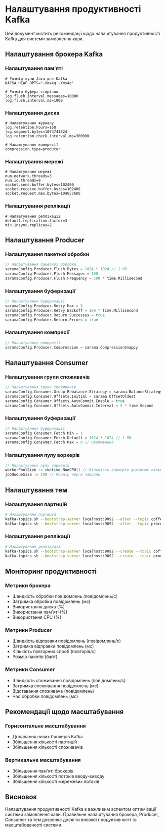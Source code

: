 # Налаштування продуктивності Kafka

Цей документ містить рекомендації щодо налаштування продуктивності Kafka для системи замовлення кави.

## Налаштування брокера Kafka

### Налаштування пам'яті

```properties
# Розмір купи Java для Kafka
KAFKA_HEAP_OPTS="-Xmx4g -Xms4g"

# Розмір буфера сторінок
log.flush.interval.messages=10000
log.flush.interval.ms=1000
```

### Налаштування диска

```properties
# Налаштування журналу
log.retention.hours=168
log.segment.bytes=1073741824
log.retention.check.interval.ms=300000

# Налаштування компресії
compression.type=producer
```

### Налаштування мережі

```properties
# Налаштування мережі
num.network.threads=3
num.io.threads=8
socket.send.buffer.bytes=102400
socket.receive.buffer.bytes=102400
socket.request.max.bytes=104857600
```

### Налаштування реплікації

```properties
# Налаштування реплікації
default.replication.factor=3
min.insync.replicas=2
```

## Налаштування Producer

### Налаштування пакетної обробки

```go
// Налаштування пакетної обробки
saramaConfig.Producer.Flush.Bytes = 1024 * 1024 // 1 MB
saramaConfig.Producer.Flush.Messages = 100
saramaConfig.Producer.Flush.Frequency = 500 * time.Millisecond
```

### Налаштування буферизації

```go
// Налаштування буферизації
saramaConfig.Producer.Retry.Max = 5
saramaConfig.Producer.Retry.Backoff = 100 * time.Millisecond
saramaConfig.Producer.Return.Successes = true
saramaConfig.Producer.Return.Errors = true
```

### Налаштування компресії

```go
// Налаштування компресії
saramaConfig.Producer.Compression = sarama.CompressionSnappy
```

## Налаштування Consumer

### Налаштування групи споживачів

```go
// Налаштування групи споживачів
saramaConfig.Consumer.Group.Rebalance.Strategy = sarama.BalanceStrategyRoundRobin
saramaConfig.Consumer.Offsets.Initial = sarama.OffsetOldest
saramaConfig.Consumer.Offsets.AutoCommit.Enable = true
saramaConfig.Consumer.Offsets.AutoCommit.Interval = 5 * time.Second
```

### Налаштування буферизації

```go
// Налаштування буферизації
saramaConfig.Consumer.Fetch.Min = 1
saramaConfig.Consumer.Fetch.Default = 1024 * 1024 // 1 MB
saramaConfig.Consumer.Fetch.Max = 0 // Необмежено
```

### Налаштування пулу воркерів

```go
// Налаштування пулу воркерів
workerPoolSize := runtime.NumCPU() // Кількість воркерів дорівнює кількості ядер CPU
jobQueueSize := 100 // Розмір черги завдань
```

## Налаштування тем

### Налаштування партицій

```bash
# Налаштування партицій
kafka-topics.sh --bootstrap-server localhost:9092 --alter --topic coffee_orders --partitions 3
kafka-topics.sh --bootstrap-server localhost:9092 --alter --topic processed_orders --partitions 3
```

### Налаштування реплікації

```bash
# Налаштування реплікації
kafka-topics.sh --bootstrap-server localhost:9092 --create --topic coffee_orders --partitions 3 --replication-factor 3
kafka-topics.sh --bootstrap-server localhost:9092 --create --topic processed_orders --partitions 3 --replication-factor 3
```

## Моніторинг продуктивності

### Метрики брокера

- Швидкість обробки повідомлень (повідомлень/с)
- Затримка обробки повідомлень (мс)
- Використання диска (%)
- Використання пам'яті (%)
- Використання CPU (%)

### Метрики Producer

- Швидкість відправки повідомлень (повідомлень/с)
- Затримка відправки повідомлень (мс)
- Кількість повторних спроб (повторів/с)
- Розмір пакетів (байт)

### Метрики Consumer

- Швидкість споживання повідомлень (повідомлень/с)
- Затримка споживання повідомлень (мс)
- Відставання споживача (повідомлень)
- Час обробки повідомлень (мс)

## Рекомендації щодо масштабування

### Горизонтальне масштабування

- Додавання нових брокерів Kafka
- Збільшення кількості партицій
- Збільшення кількості споживачів

### Вертикальне масштабування

- Збільшення пам'яті брокерів
- Збільшення кількості потоків вводу-виводу
- Збільшення кількості мережевих потоків

## Висновок

Налаштування продуктивності Kafka є важливим аспектом оптимізації системи замовлення кави. Правильне налаштування брокера, Producer, Consumer та тем дозволяє досягти високої продуктивності та масштабованості системи.
